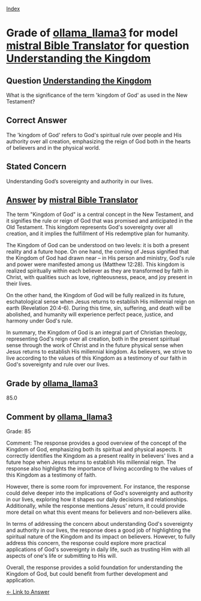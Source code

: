 
[Index](../../../../index.md)
# Grade of [ollama_llama3](../../../grading_models/ollama_llama3.md) for model [mistral Bible Translator](../../../answering_models/mistral_Bible_Translator.md) for question [Understanding the Kingdom](../../../questions/Understanding_the_Kingdom.md)

## Question [Understanding the Kingdom](../../../questions/Understanding_the_Kingdom.md)
What is the significance of the term 'kingdom of God' as used in the New Testament?

## Correct Answer
The 'kingdom of God' refers to God's spiritual rule over people and His authority over all creation, emphasizing the reign of God both in the hearts of believers and in the physical world.

## Stated Concern
Understanding God’s sovereignty and authority in our lives.

## [Answer](../Understanding_the_Kingdom.md) by [mistral Bible Translator](../../../answering_models/mistral_Bible_Translator.md)
 The term "Kingdom of God" is a central concept in the New Testament, and it signifies the rule or reign of God that was promised and anticipated in the Old Testament. This kingdom represents God's sovereignty over all creation, and it implies the fulfillment of His redemptive plan for humanity.

The Kingdom of God can be understood on two levels: it is both a present reality and a future hope. On one hand, the coming of Jesus signified that the Kingdom of God had drawn near – in His person and ministry, God's rule and power were manifested among us (Matthew 12:28). This kingdom is realized spiritually within each believer as they are transformed by faith in Christ, with qualities such as love, righteousness, peace, and joy present in their lives.

On the other hand, the Kingdom of God will be fully realized in its future, eschatological sense when Jesus returns to establish His millennial reign on earth (Revelation 20:4-6). During this time, sin, suffering, and death will be abolished, and humanity will experience perfect peace, justice, and harmony under God's rule.

In summary, the Kingdom of God is an integral part of Christian theology, representing God's reign over all creation, both in the present spiritual sense through the work of Christ and in the future physical sense when Jesus returns to establish His millennial kingdom. As believers, we strive to live according to the values of this Kingdom as a testimony of our faith in God's sovereignty and rule over our lives.

## Grade by [ollama_llama3](../../../grading_models/ollama_llama3.md)
85.0

## Comment by [ollama_llama3](../../../grading_models/ollama_llama3.md)
Grade: 85

Comment: The response provides a good overview of the concept of the Kingdom of God, emphasizing both its spiritual and physical aspects. It correctly identifies the Kingdom as a present reality in believers' lives and a future hope when Jesus returns to establish His millennial reign. The response also highlights the importance of living according to the values of this Kingdom as a testimony of faith.

However, there is some room for improvement. For instance, the response could delve deeper into the implications of God's sovereignty and authority in our lives, exploring how it shapes our daily decisions and relationships. Additionally, while the response mentions Jesus' return, it could provide more detail on what this event means for believers and non-believers alike.

In terms of addressing the concern about understanding God's sovereignty and authority in our lives, the response does a good job of highlighting the spiritual nature of the Kingdom and its impact on believers. However, to fully address this concern, the response could explore more practical applications of God's sovereignty in daily life, such as trusting Him with all aspects of one's life or submitting to His will.

Overall, the response provides a solid foundation for understanding the Kingdom of God, but could benefit from further development and application.

[&lt;- Link to Answer](../Understanding_the_Kingdom.md)
